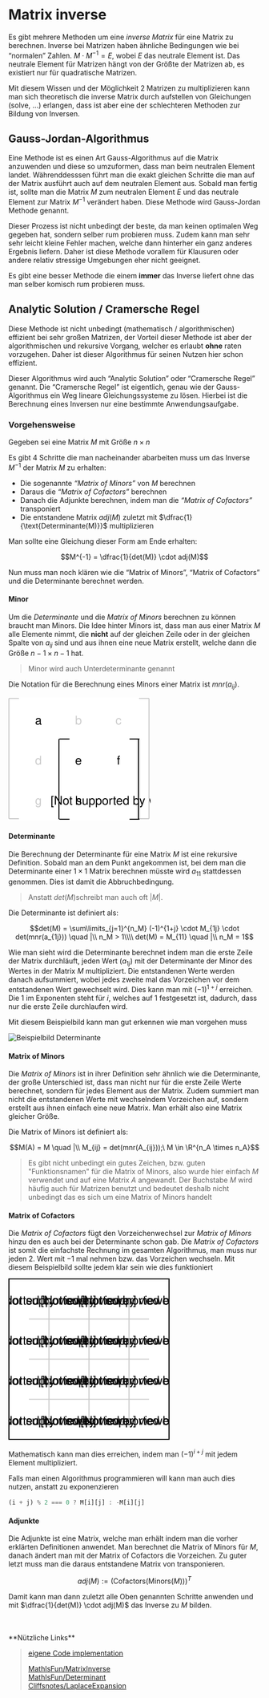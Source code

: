 # Matrix inverse

Es gibt mehrere Methoden um eine *inverse Matrix* für eine Matrix zu berechnen. Inverse bei Matrizen haben ähnliche Bedingungen wie bei “normalen” Zahlen. $M \cdot M^{-1}  = E$, wobei $E$ das neutrale Element ist. Das neutrale Element für Matrizen hängt von der Größte der Matrizen ab, es existiert nur für quadratische Matrizen.

Mit diesem Wissen und der Möglichkeit 2 Matrizen zu multiplizieren kann man sich theoretisch die inverse Matrix durch aufstellen von Gleichungen (solve, ...) erlangen, dass ist aber eine der schlechteren Methoden zur Bildung von Inversen. 

## Gauss-Jordan-Algorithmus

Eine Methode ist es einen Art Gauss-Algorithmus auf die Matrix anzuwenden und diese so umzuformen, dass man beim neutralen Element landet. Währenddesssen führt man die exakt gleichen Schritte die man auf der Matrix ausführt auch auf dem neutralen Element aus. Sobald man fertig ist, sollte man die Matrix $M$ zum neutralen Element $E$ und das neutrale Element zur Matrix $M^{-1}$ verändert haben. Diese Methode wird Gauss-Jordan Methode genannt.

Dieser Prozess ist nicht unbedingt der beste, da man keinen optimalen Weg gegeben hat, sondern selber rum probieren muss. Zudem kann man sehr sehr leicht kleine Fehler machen, welche dann hinterher ein ganz anderes Ergebnis liefern. Daher ist diese Methode vorallem für Klausuren oder andere relativ stressige Umgebungen eher nicht geeignet. 

Es gibt eine besser Methode die einem **immer** das Inverse liefert ohne das man selber komisch rum probieren muss.

## Analytic Solution / Cramersche Regel

Diese Methode ist nicht unbedingt (mathematisch / algorithmischen) effizient bei sehr großen Matrizen, der Vorteil dieser Methode ist aber der algorithmischen und rekursive Vorgang, welcher es erlaubt **ohne** raten vorzugehen. Daher ist dieser Algorithmus für seinen Nutzen hier schon effizient. 

Dieser Algorithmus wird auch “Analytic Solution” oder “Cramersche Regel” genannt. Die “Cramersche Regel” ist eigentlich, genau wie der Gauss-Algorithmus ein Weg lineare Gleichungssysteme zu lösen. Hierbei ist die Berechnung eines Inversen nur eine bestimmte Anwendungsaufgabe. 

### Vorgehensweise

Gegeben sei eine Matrix $M$ mit Größe $n \times n$

Es gibt 4 Schritte die man nacheinander abarbeiten muss um das Inverse $M^{-1}$ der Matrix $M$ zu erhalten:

- Die sogenannte *“Matrix of Minors”* von $M$ berechnen
- Daraus die *“Matrix of Cofactors”* berechnen
- Danach die Adjunkte berechnen, indem man die *“Matrix of Cofactors”* transponiert
- Die entstandene Matrix $adj(M)$ zuletzt mit $\dfrac{1}{\text{Determinante(M)}}$ multiplizieren

Man sollte eine Gleichung dieser Form am Ende erhalten:

$$M^{-1} = \dfrac{1}{det(M)} \cdot adj(M)$$

Nun muss man noch klären wie die “Matrix of Minors”, “Matrix of Cofactors” und die Determinante berechnet werden. 

#### Minor

Um die *Determinante* und die *Matrix of Minors* berechnen zu können braucht man Minors. Die Idee hinter Minors ist, dass man aus einer Matrix $M$ alle Elemente nimmt, die **nicht** auf der gleichen Zeile oder in der gleichen Spalte von $a_{ij}$ sind und aus ihnen eine neue Matrix erstellt, welche dann die Größe $n-1 \times n-1$ hat.

> Minor wird auch Unterdeterminante genannt

Die Notation für die Berechnung eines Minors einer Matrix ist $mnr(a_{ij})$.

![Beispielbild Minor / Unterdeterminante](../assets/Mathe-diagrams-Matrix-Minor.svg)

#### Determinante

Die Berechnung der Determinante für eine Matrix $M$ ist eine rekursive Definition. Sobald man an dem Punkt angekommen ist, bei dem man  die Determinante einer $1 \times 1$ Matrix berechnen müsste wird $a_{11}$ stattdessen genommen. Dies ist damit die Abbruchbedingung.

> Anstatt $det(M)​$ schreibt man auch oft $|M|​$.

Die Determinante ist definiert als:

$$det(M) = \sum\limits_{j=1}^{n_M}  (-1)^{1+j} \cdot M_{1j} \cdot det(mnr(a_{1j})) \quad |\\ n_M > 1\\\\
det(M) = M_{11} \quad |\\ n_M = 1$$

Wie man sieht wird die Determinante berechnet indem man die erste Zeile der Matrix durchläuft, jeden Wert ($a_{1j}$) mit der Determinante der Minor des Wertes in der Matrix $M$ multipliziert. Die entstandenen Werte werden danach aufsummiert, wobei jedes zweite mal das Vorzeichen vor dem entstandenen Wert gewechselt wird. Dies kann man mit $(-1)^{1+j}$ erreichen. Die $1$ im Exponenten steht für $i$, welches auf $1$ festgesetzt ist, dadurch, dass nur die erste Zeile durchlaufen wird.

Mit diesem Beispielbild kann man gut erkennen wie man vorgehen muss

![Beispielbild Determinante](../assets/Mahte-diagrams-Matrix-Determinante.svg)

#### Matrix of Minors

Die *Matrix of Minors* ist in ihrer Definition sehr ähnlich wie die Determinante, der große Unterschied ist, dass man nicht nur für die erste Zeile Werte berechnet, sondern für jedes Element aus der Matrix. Zudem summiert man nicht die entstandenen Werte mit wechselndem Vorzeichen auf, sondern erstellt aus ihnen einfach eine neue Matrix. Man erhält also eine Matrix gleicher Größe.

Die Matrix of Minors ist definiert als:

$$M(A) = M \quad |\\ M_{ij} = det(mnr(A_{ij}));\ M \in \R^{n_A \times n_A}$$

> Es gibt nicht unbedingt ein gutes Zeichen, bzw. guten "Funktionsnamen" für die Matrix of Minors, also wurde hier einfach $M$ verwendet und auf eine Matrix $A$ angewandt. Der Buchstabe $M$ wird häufig auch für Matrizen benutzt und bedeutet deshalb nicht unbedingt das es sich um eine Matrix of Minors handelt

#### Matrix of Cofactors

Die *Matrix of Cofactors* fügt den Vorzeichenwechsel zur *Matrix of Minors* hinzu den es auch bei der Determinante schon gab.  Die *Matrix of Cofactors* ist somit die einfachste Rechnung im gesamten Algorithmus, man muss nur jeden 2. Wert mit $-1$ mal nehmen bzw. das Vorzeichen wechseln. Mit diesem Beispielbild sollte jedem klar sein wie dies funktioniert

![Beispiel](../assets/Mathe-diagrams-matrix-of-cofactors.svg)

Mathematisch kann man dies erreichen, indem man $(-1)^{i+j}$ mit jedem Element multipliziert.

Falls man einen Algorithmus programmieren will kann man auch dies nutzen, anstatt zu exponenzieren

```js
(i + j) % 2 === 0 ? M[i][j] : -M[i][j]
```



#### Adjunkte

Die Adjunkte ist eine Matrix, welche man erhält indem man die vorher erklärten Definitionen anwendet. Man berechnet die Matrix of Minors für $M$, danach ändert man mit der Matrix of Cofactors die Vorzeichen. Zu guter letzt muss man die daraus entstandene Matrix von transponieren.

$$adj(M) := (\text{Cofactors}(\text{Minors}(M)))^T$$

Damit kann man dann zuletzt alle Oben genannten Schritte anwenden und mit $\dfrac{1}{det(M)} \cdot adj(M)$ das Inverse zu $M$ bilden.

<br />
<br />
**Nützliche Links**

> [eigene Code implementation](mathe/matrix_inverse_code)
>
> [MathIsFun/MatrixInverse](https://www.mathsisfun.com/algebra/matrix-inverse-minors-cofactors-adjugate.html)<br />
> [MathIsFun/Determinant](https://www.mathsisfun.com/algebra/matrix-determinant.html)<br />
> [Cliffsnotes/LaplaceExpansion](https://www.cliffsnotes.com/study-guides/algebra/linear-algebra/the-determinant/laplace-expansions-for-the-determinant)